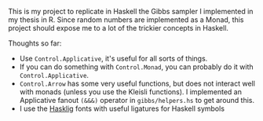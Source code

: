 This is my project to replicate in Haskell the Gibbs sampler I implemented in my thesis in R. Since random numbers are implemented as a Monad, this project should expose me to a lot of the trickier concepts in Haskell.

Thoughts so far:

- Use `Control.Applicative`, it's useful for all sorts of things.
- If you can do something with `Control.Monad`, you can probably do it with `Control.Applicative`.
- `Control.Arrow` has some very useful functions, but does not interact well with monads (unless you use the Kleisli functions). I implemented an Applicative fanout `(&&&)` operator in `gibbs/helpers.hs` to get around this.
- I use the [Hasklig](https://github.com/i-tu/Hasklig) fonts with useful ligatures for Haskell symbols
